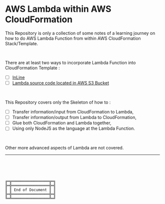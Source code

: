 # AWS Lambda within AWS CloudFormation

This Repository is only a collection of some notes of a learning journey on how to do AWS Lambda Function from within AWS CloudFormation Stack/Template.

<br>

There are at least two ways to incorporate Lambda Function into CloudFormation Template :
- [ ] [InLine](InLine/)
- [ ] [Lambda source code located in AWS S3 Bucket](S3Bucket/)

<br>

This Repository covers only the Skeleton of how to :
- [ ] Transfer information/input from CloudFormation to Lambda,
- [ ] Transfer information/output from Lambda to CloudFormation,
- [ ] Glue both CloudFormation and Lambda together,
- [ ] Using only NodeJS as the language at the Lambda Function.

<br>

Other more advanced aspects of Lambda are not covered.



***

<br><br><br>
```
╔═╦═════════════════╦═╗
╠═╬═════════════════╬═╣
║ ║ End of Document ║ ║
╠═╬═════════════════╬═╣
╚═╩═════════════════╩═╝
```
<br><br><br>


